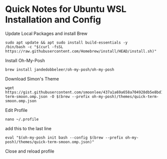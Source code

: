 # Quick Notes for Ubuntu WSL Installation and Config

Update Local Packages and install Brew
```
sudo apt update && apt sudo install build-essentials -y
/bin/bash -c "$(curl -fsSL https://raw.githubusercontent.com/Homebrew/install/HEAD/install.sh)"
```

Install Oh-My-Posh
```
brew install jandedobbeleer/oh-my-posh/oh-my-posh
```

Download Simon's Theme
```
wget https://gist.githubusercontent.com/smoonlee/437a1a69a658a704928db5e8bd13a5b5/raw/44c5e75016bef8f4ab2a9fff7d7be810569fc60c/quick-term-smoon.omp.json -O $(brew --prefix oh-my-posh)/themes/quick-term-smoon.omp.json
```
Edit Profile 
```
nano ~/.profile
```

add this to the last line

```
eval "$(oh-my-posh init bash --config $(brew --prefix oh-my-posh)/themes/quick-term-smoon.omp.json)"
```

Close and reload profile
